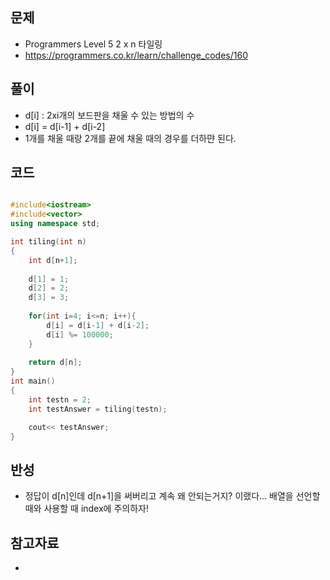 ## 문제

- Programmers Level 5 2 x n 타일링
- https://programmers.co.kr/learn/challenge_codes/160

## 풀이

- d[i] : 2xi개의 보드판을 채울 수 있는 방법의 수
- d[i] = d[i-1] + d[i-2]
- 1개를 채울 때랑 2개를 끝에 채울 때의 경우를 더하먄 된다.

## 코드

```cpp

#include<iostream>
#include<vector>
using namespace std;

int tiling(int n)
{
    int d[n+1];
    
    d[1] = 1;
    d[2] = 2;
    d[3] = 3;
        
    for(int i=4; i<=n; i++){
        d[i] = d[i-1] + d[i-2];
        d[i] %= 100000;
    }
    
	return d[n];
}
int main()
{
	int testn = 2;
	int testAnswer = tiling(testn);

	cout<< testAnswer;
}


```

## 반성

- 정답이 d[n]인데 d[n+1]을 써버리고 계속 왜 안되는거지? 이랬다... 배열을 선언할때와 사용할 때 index에 주의하자!

## 참고자료
- 
